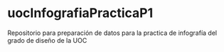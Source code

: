 # uocInfografiaPracticaP1
Repositorio para preparación de datos para la practica de infografía del grado de diseño de la UOC
